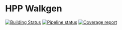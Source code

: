 # HPP Walkgen

[![Building Status](https://travis-ci.org/humanoid-path-planner/hpp-walkgen.svg?branch=master)](https://travis-ci.org/humanoid-path-planner/hpp-walkgen)
[![Pipeline status](https://gepgitlab.laas.fr/humanoid-path-planner/hpp-walkgen/badges/master/pipeline.svg)](https://gepgitlab.laas.fr/humanoid-path-planner/hpp-walkgen/commits/master)
[![Coverage report](https://gepgitlab.laas.fr/humanoid-path-planner/hpp-walkgen/badges/master/coverage.svg?job=doc-coverage)](http://projects.laas.fr/gepetto/doc/humanoid-path-planner/hpp-walkgen/master/coverage/)

